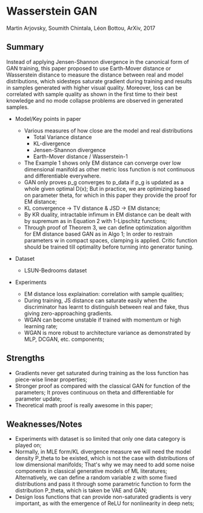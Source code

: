 # Wasserstein GAN

Martin Arjovsky, Soumith Chintala, Léon Bottou, ArXiv, 2017

## Summary

Instead of applying Jensen-Shannon divergence in the canonical form of GAN training, this paper proposed to use Earth-Mover distance or Wasserstein distance to measure the distance between real and model distributions, which sidesteps saturate gradient during training and results in samples generated with higher visual quality. Moreover, loss can be correlated with sample quality as shown in the first time to their best knowledge and no mode collapse problems are observed in generated samples.

- Model/Key points in paper
  - Various measures of how close are the model and real distributions
    - Total Variance distance
    - KL-divergence
    - Jensen-Shannon divergence
    - Earth-Mover distance / Wasserstein-1
  - The Example 1 shows only EM distance can converge over low dimensional manifold as other metric loss function is not continuous and differentiable everywhere.
  - GAN only proves p_g converges to p_data if p_g is updated as a whole given optimal D(x); But in practice, we are optimizing based on parameter theta, for which in this paper they provide the proof for EM distance;
  - KL convergence -> TV distance & JSD -> EM distance;
  - By KR duality, intractable infimum in EM distance can be dealt with by supremum as in Equation 2 with 1-Lipschitz functions;
  - Through proof of Theorem 3, we can define optimization algorithm for EM distance based GAN as in Algo 1; In order to restrain parameters w in compact spaces, clamping is applied. Critic function should be trained till optimality before turning into generator tuning.

- Dataset
  - LSUN-Bedrooms dataset

- Experiments
  - EM distance loss explaination: correlation with sample qualities;
  - During training, JS distance can saturate easily when the discriminator has learnt to distinguish between real and fake, thus giving zero-approaching gradients.
  - WGAN can become unstable if trained with momentum or high learning rate;
  - WGAN is more robust to architecture variance as demonstrated by MLP, DCGAN, etc. components;

## Strengths
  - Gradients never get saturated during training as the loss function has piece-wise linear properties;
  - Stronger proof as compared with the classical GAN for function of the parameters; It proves continuous on theta and differentiable for parameter update;
  - Theoretical math proof is really awesome in this paper;

## Weaknesses/Notes
  - Experiments with dataset is so limited that only one data category is played on;
  - Normally, in MLE form/KL divergence measure we will need the model density P_theta to be existed, which is not the case with distributions of low dimensional manifolds; That's why we may need to add some noise components in classical generative models of ML literatures; Alternatively, we can define a random variable z with some fixed distributions and pass it through some parametric function to form the distribution P_theta, which is taken be VAE and GAN;
  - Design loss functions that can provide non-saturated gradients is very important, as with the emergence of ReLU for nonlinearity in deep nets;
